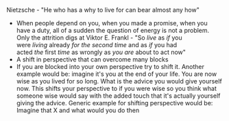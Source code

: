 Nietzsche - "He who has a why to live for can bear almost any how"
- When people depend on you, when you made a promise, when you have a duty, all of a sudden the question of energy is not a problem. Only the attrition digs at 
Viktor E. Frankl - "So _live_ as _if_ you were _living_ already _for the second time_ and as _if_ you had acted _the_ first _time_ as wrongly as _you are_ about to act now"
 - A shift in perspective that can overcome many blocks
 - If you are blocked into your own perspective try to shift it. Another example would be: imagine it's you at the end of your life. You are now wise as you lived for so long. What is the advice you would give yourself now. This shifts your perspective to if you were wise so you think what someone wise would say with the added touch that it's actually yourself giving the advice. Generic example for shifting perspective would be: Imagine that X and what would you do then